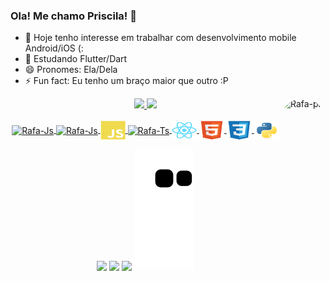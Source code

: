 ### Ola! Me chamo Priscila! 👋

- 🔭 Hoje tenho interesse em trabalhar com desenvolvimento mobile Android/iOS (:
- 🌱 Estudando Flutter/Dart 
- 😄 Pronomes: Ela/Dela
- ⚡ Fun fact: Eu tenho um braço maior que outro :P

<div align="center">
  <a href="https://github.com/pnascimentodev">
  <img height="160em" src="https://github-readme-stats.vercel.app/api?username=pnascimentodev&show_icons=true&theme=dracula&include_all_commits=true&count_private=true"/>
  <img height="160em" src="https://github-readme-stats.vercel.app/api/top-langs/?username=pnascimentodev&layout=compact&langs_count=7&theme=dracula"/>
     <img align="right" alt="Rafa-pic" height="150" style="border-radius:50px;" src="https://media.discordapp.net/attachments/912083677163454474/961612717041541180/Webp.net-gifmaker.gif?width=422&height=422">
</div>
  
  <div align="center" style="display: inline_block"><br>
    
  <img align="center" alt="Rafa-Js" height="30" width="40" src="https://cdn.jsdelivr.net/gh/devicons/devicon/icons/flutter/flutter-original.svg">
  <img align="center" alt="Rafa-Js" height="30" width="40" src="https://cdn.jsdelivr.net/gh/devicons/devicon/icons/swift/swift-original.svg">  
  <img align="center" alt="Rafa-Js" height="30" width="40" src="https://raw.githubusercontent.com/devicons/devicon/master/icons/javascript/javascript-plain.svg">
  <img align="center" alt="Rafa-Ts" height="30" width="40" src="https://cdn.jsdelivr.net/gh/devicons/devicon/icons/kotlin/kotlin-original.svg">
  <img align="center" alt="Rafa-React" height="30" width="40" src="https://raw.githubusercontent.com/devicons/devicon/master/icons/react/react-original.svg">
  <img align="center" alt="Rafa-HTML" height="30" width="40" src="https://raw.githubusercontent.com/devicons/devicon/master/icons/html5/html5-original.svg">
  <img align="center" alt="Rafa-CSS" height="30" width="40" src="https://raw.githubusercontent.com/devicons/devicon/master/icons/css3/css3-original.svg">
  <img align="center" alt="Rafa-Python" height="30" width="40" src="https://raw.githubusercontent.com/devicons/devicon/master/icons/python/python-original.svg">
    
</div>
<div>
<p>
  </div> 
<div align="center"> 
 
  <a href="https://wa.me/558194498041?text=Ola!%20Vi%20Seu%20perfil%20no%20GitHub!" target="_blank"><img align="center" src="https://img.shields.io/badge/WhatsApp-25D366?style=for-the-badge&logo=whatsapp&logoColor=white" target="_blank"></a>
  <a href = "mailto:pnmelo2808@gmail.com"><img align="center" src="https://img.shields.io/badge/-Gmail-%23333?style=for-the-badge&logo=gmail&logoColor=white" target="_blank"></a>
  <a href="https://www.linkedin.com/in/priscila-nascimento-191447181/" target="_blank"><img align="center" src="https://img.shields.io/badge/-LinkedIn-%230077B5?style=for-the-badge&logo=linkedin&logoColor=white" target="_blank"></a> 
  ![Snake animation](https://github.com/pnascimentodev/pnascimentodev/blob/output/github-contribution-grid-snake.svg)
</div>


